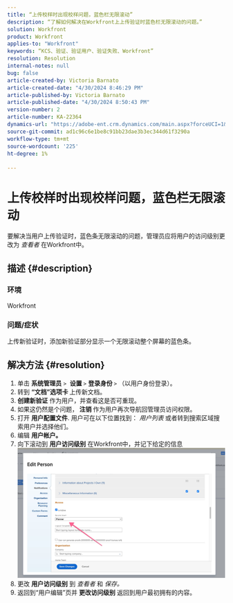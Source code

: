 ```yaml
---
title: “上传校样时出现校样问题，蓝色栏无限滚动”
description: “了解如何解决在Workfront上上传验证时蓝色栏无限滚动的问题。”
solution: Workfront
product: Workfront
applies-to: "Workfront"
keywords: “KCS、验证、验证用户、验证失败、Workfront”
resolution: Resolution
internal-notes: null
bug: false
article-created-by: Victoria Barnato
article-created-date: "4/30/2024 8:46:29 PM"
article-published-by: Victoria Barnato
article-published-date: "4/30/2024 8:50:43 PM"
version-number: 2
article-number: KA-22364
dynamics-url: "https://adobe-ent.crm.dynamics.com/main.aspx?forceUCI=1&pagetype=entityrecord&etn=knowledgearticle&id=bfcf85b5-3207-ef11-9f8a-6045bd0a08d9"
source-git-commit: ad1c96c6e1be8c91bb23dae3b3ec344d61f3290a
workflow-type: tm+mt
source-wordcount: '225'
ht-degree: 1%

---
```


# 上传校样时出现校样问题，蓝色栏无限滚动


要解决当用户上传验证时，蓝色条无限滚动的问题，管理员应将用户的访问级别更改为 *查看者* 在Workfront中。

## 描述 {#description}


### 环境

Workfront

### 问题/症状

上传新验证时，添加新验证部分显示一个无限滚动整个屏幕的蓝色条。


## 解决方法 {#resolution}


1. 单击 <b>系统管理员</b> `>`  <b>设置 </b>`>` <b>登录身份 </b>`>`  （以用户身份登录）。
2. 转到 <b>“文档”选项卡 </b>上传新文档。
3. <b>创建新验证</b> 作为用户，并查看这是否可重现。
4. 如果这仍然是个问题，<b> 注销 </b>作为用户再次导航回管理员访问权限。
5. 打开 <b>用户配置文件</b>. 用户可在以下位置找到： *用户列表* 或者转到搜索区域搜索用户并选择他们。
6. 编辑 <b>用户帐户。</b>
7. 向下滚动到 <b>用户访问级别</b> 在Workfront中，并记下给定的信息 <b>![](assets/793b8303-2615-ee11-8f6e-6045bd0061cb.png)</b>
8. 更改 <b>用户访问级别</b> 到 *查看者* 和 *保存。*
9. 返回到“用户编辑”页并 <b>更改访问级别</b> 返回到用户最初拥有的内容。

